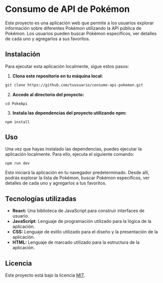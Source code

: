 
 # Consumo de API de Pokémon

Este proyecto es una aplicación web que permite a los usuarios explorar información sobre diferentes Pokémon utilizando la API pública de Pokémon. Los usuarios pueden buscar Pokémon específicos, ver detalles de cada uno y agregarlos a sus favoritos.


## Instalación

Para ejecutar esta aplicación localmente, sigue estos pasos:

1. **Clona este repositorio en tu máquina local:**
```markdown
git clone https://github.com/tuusuario/consumo-api-pokemon.git
```


2. **Accede al directorio del proyecto:**

```Terminal
cd PokeApi
```


3. **Instala las dependencias del proyecto utilizando npm:**

```Terminal
npm install
```


## Uso

Una vez que hayas instalado las dependencias, puedes ejecutar la aplicación localmente. Para ello, ejecuta el siguiente comando:

```Terminal
npm run dev
```

Esto iniciará la aplicación en tu navegador predeterminado. Desde allí, podrás explorar la lista de Pokémon, buscar Pokémon específicos, ver detalles de cada uno y agregarlos a tus favoritos.


## Tecnologías utilizadas

- **React:** Una biblioteca de JavaScript para construir interfaces de usuario.
- **JavaScript**: Lenguaje de programación utilizado para la lógica de la aplicación.
- **CSS:** Lenguaje de estilo utilizado para el diseño y la presentación de la aplicación.
- **HTML:** Lenguaje de marcado utilizado para la estructura de la aplicación.

## Licencia

Este proyecto está bajo la licencia [MIT](https://opensource.org/licenses/MIT).

